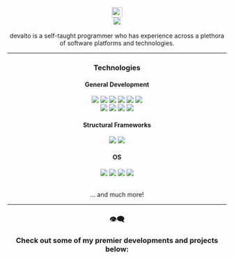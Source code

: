 <div align="center">
  <img src="https://github.com/wervlad/wervlad/assets/24524555/766d336d-b87d-44ba-807c-c51de2bc6b4d" height=24>
  <br>
  <img src="https://img.shields.io/badge/welcome_to_devalto's_github_profile-black?style=for-the-badge&logo=wheniwork">
</div>

<br>

<div align="center">
   devalto is a self-taught programmer who has experience across a plethora of software platforms and technologies.
</div>

<hr>

<div align="center">
  <h3>Technologies</h3>
  
  <h4>General Development</h4>
  <img src="https://img.shields.io/badge/lua/u-0d6370?style=for-the-badge&logo=lua">
  <img src="https://img.shields.io/badge/C/++-215f61?style=for-the-badge&logo=cplusplus">

  <img src="https://img.shields.io/badge/JavaScript-525007?style=for-the-badge&logo=javascript">
  <img src="https://img.shields.io/badge/TypeScript-003563?style=for-the-badge&logo=typescript">
  <img src="https://img.shields.io/badge/Python-073a52?style=for-the-badge&logo=python">
  
  <img src="https://img.shields.io/badge/HTML/CSS-523307?style=for-the-badge&logo=html5">
  <!--
  <br>
  <img src="https://img.shields.io/badge/React-0d6370?style=for-the-badge&logo=react"> 
  -->
  <br>
  <img src="https://img.shields.io/badge/roblox_studio-black?style=for-the-badge&logo=robloxstudio">
  <img src="https://img.shields.io/badge/Unity-black?style=for-the-badge&logo=unity">
  <img src="https://img.shields.io/badge/Blender-523e07?style=for-the-badge&logo=blender">
  <img src="https://img.shields.io/badge/Arduino-083d45?style=for-the-badge&logo=arduino">
  
  <h4>Structural Frameworks</h4>
  <img src="https://img.shields.io/badge/Node.js-black?style=for-the-badge&logo=nodedotjs">
  <img src="https://img.shields.io/badge/Docker-003563?style=for-the-badge&logo=docker">
  
  
  <h4>OS</h4>
  <img src="https://img.shields.io/badge/Windows-073a52?style=for-the-badge&logo=windows">
  <img src="https://img.shields.io/badge/Pop__OS!-083d45?style=for-the-badge&logo=popos">
  <img src="https://img.shields.io/badge/Ubuntu-523307?style=for-the-badge&logo=ubuntu">
  <img src="https://img.shields.io/badge/Fedora-003563?style=for-the-badge&logo=fedora">
  <!--
  <br>
  <img src="https://img.shields.io/badge/Pop__OS!-005663?style=for-the-badge&logo=popos">
  -->
  <br>
  <br>
  <p> ... and much more!
    
  <hr>
  
  <h3>👁‍🗨</h3>
  <h3> Check out some of my premier developments and projects below: </h3>
</div>
  
  
  
  
  
<!--
**dev-alto/dev-alto** is a ✨ _special_ ✨ repository because its `README.md` (this file) appears on your GitHub profile.

Here are some ideas to get you started:

- 🔭 I’m currently working on ...
- 🌱 I’m currently learning ...
- 👯 I’m looking to collaborate on ...
- 🤔 I’m looking for help with ...
- 💬 Ask me about ...
- 📫 How to reach me: ...
- 😄 Pronouns: ...
- ⚡ Fun fact: ...
-->
